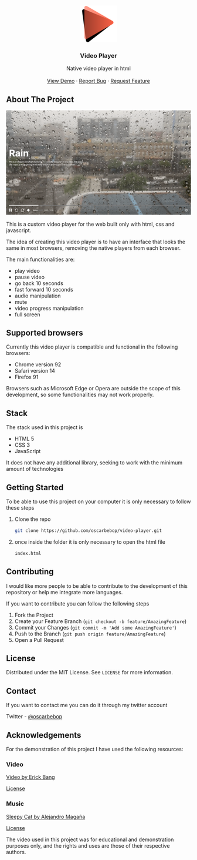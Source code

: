 <br />
<p align="center">
  <a href="#" target="_blank">
    <img src="assets/favicon.svg" alt="Logo" width="100px">
  </a>

  <h3 align="center">Video Player</h3>

  <p align="center">
    Native video player in html
    <br />
    <br />
    <a href="#">View Demo</a>
    ·
    <a href="https://github.com/oscarbebop/video-player/issues">Report Bug</a>
    ·
    <a href="https://github.com/oscarbebop/video-player/issues">Request Feature</a>
  </p>
</p>

## About The Project

![Video Player](./static/video-player.png)

This is a custom video player for the web built only with html, css and javascript.

The idea of creating this video player is to have an interface that looks the same in most browsers, removing the native players from each browser.

The main functionalities are:

- play video
- pause video
- go back 10 seconds
- fast forward 10 seconds
- audio manipulation
- mute
- video progress manipulation
- full screen

## Supported browsers

Currently this video player is compatible and functional in the following browsers:

- Chrome version 92
- Safari version 14
- Firefox 91

Browsers such as Microsoft Edge or Opera are outside the scope of this development, so some functionalities may not work properly.

## Stack

The stack used in this project is

- HTML 5
- CSS 3
- JavaScript

It does not have any additional library, seeking to work with the minimum amount of technologies

## Getting Started

To be able to use this project on your computer it is only necessary to follow these steps

1. Clone the repo
   ```sh
   git clone https://github.com/oscarbebop/video-player.git
   ```
2. once inside the folder it is only necessary to open the html file
   ```sh
   index.html
   ```

## Contributing

I would like more people to be able to contribute to the development of this repository or help me integrate more languages.

If you want to contribute you can follow the following steps

1. Fork the Project
2. Create your Feature Branch (`git checkout -b feature/AmazingFeature`)
3. Commit your Changes (`git commit -m 'Add some AmazingFeature'`)
4. Push to the Branch (`git push origin feature/AmazingFeature`)
5. Open a Pull Request

## License

Distributed under the MIT License. See `LICENSE` for more information.

## Contact

If you want to contact me you can do it through my twitter account

Twitter - [@oscarbebop](https://twitter.com/oscarbebop)

## Acknowledgements

For the demonstration of this project I have used the following resources:

### Video

[Video by Erick Bang](https://www.pexels.com/video/rainy-day-5100156/)

[License](https://www.pexels.com/license/)

### Music

[Sleepy Cat by Alejandro Magaña](https://mixkit.co/free-stock-music/tag/lo-fi/)

[License](https://mixkit.co/license/#musicFree)

The video used in this project was for educational and demonstration purposes only, and the rights and uses are those of their respective authors.
